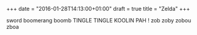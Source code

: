 +++
date = "2016-01-28T14:13:00+01:00"
draft = true
title = "Zelda"
+++


sword
boomerang
boomb
TINGLE TINGLE KOOLIN PAH !
zob
zoby
zobou
zboa